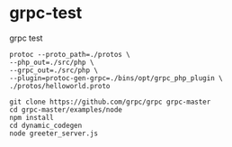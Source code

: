 # grpc-test
grpc test


```shell script
protoc --proto_path=./protos \
--php_out=./src/php \
--grpc_out=./src/php \
--plugin=protoc-gen-grpc=./bins/opt/grpc_php_plugin \
./protos/helloworld.proto
```

```shell script
git clone https://github.com/grpc/grpc grpc-master
cd grpc-master/examples/node
npm install
cd dynamic_codegen
node greeter_server.js
```
